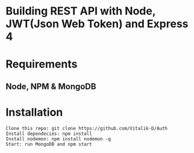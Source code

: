 # Building REST API with Node, JWT(Json Web Token) and Express 4

# Requirements
## Node, NPM & MongoDB

# Installation
````
Clone this repo: git clone https://github.com/Vitalik-D/Auth
Install dependecies: npm install
Install nodemon: npm install nodemon -g
Start: run MongoDB and npm start
````